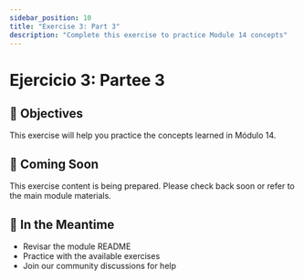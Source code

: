 ```yaml
---
sidebar_position: 10
title: "Exercise 3: Part 3"
description: "Complete this exercise to practice Module 14 concepts"
---
```


# Ejercicio 3: Partee 3

## 🎯 Objectives

This exercise will help you practice the concepts learned in Módulo 14.

## 📝 Coming Soon

This exercise content is being prepared. Please check back soon or refer to the main module materials.

## 🚀 In the Meantime

- Revisar the module README
- Practice with the available exercises
- Join our community discussions for help
